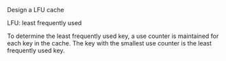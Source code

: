 Design a LFU cache

LFU: least frequently used

To determine the least frequently used key, a use counter is maintained for each key in the cache.
The key with the smallest use counter is the least frequently used key.

